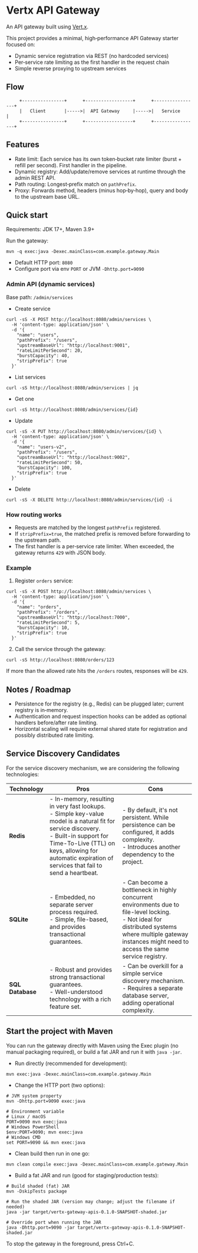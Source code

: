 # Vertx API Gateway

An API gateway built using [Vert.x](https://vertx.io/).

This project provides a minimal, high‑performance API Gateway starter focused on:
- Dynamic service registration via REST (no hardcoded services)
- Per‑service rate limiting as the first handler in the request chain
- Simple reverse proxying to upstream services

## Flow

```
     +----------------+      +------------------+      +-----------------+
     |   Client       |----->|  API Gateway     |----->|   Service       |
     +----------------+      +------------------+      +-----------------+
```

## Features

- Rate limit: Each service has its own token‑bucket rate limiter (burst + refill per second). First handler in the pipeline.
- Dynamic registry: Add/update/remove services at runtime through the admin REST API.
- Path routing: Longest‑prefix match on `pathPrefix`.
- Proxy: Forwards method, headers (minus hop‑by‑hop), query and body to the upstream base URL.

## Quick start

Requirements: JDK 17+, Maven 3.9+

Run the gateway:

```
mvn -q exec:java -Dexec.mainClass=com.example.gateway.Main
```

- Default HTTP port: `8080`
- Configure port via env `PORT` or JVM `-Dhttp.port=9090`

### Admin API (dynamic services)
Base path: `/admin/services`

- Create service

```
curl -sS -X POST http://localhost:8080/admin/services \
  -H 'content-type: application/json' \
  -d '{
    "name": "users",
    "pathPrefix": "/users",
    "upstreamBaseUrl": "http://localhost:9001",
    "rateLimitPerSecond": 20,
    "burstCapacity": 40,
    "stripPrefix": true
  }'
```

- List services

```
curl -sS http://localhost:8080/admin/services | jq
```

- Get one

```
curl -sS http://localhost:8080/admin/services/{id}
```

- Update

```
curl -sS -X PUT http://localhost:8080/admin/services/{id} \
  -H 'content-type: application/json' \
  -d '{
    "name": "users-v2",
    "pathPrefix": "/users",
    "upstreamBaseUrl": "http://localhost:9002",
    "rateLimitPerSecond": 50,
    "burstCapacity": 100,
    "stripPrefix": true
  }'
```

- Delete

```
curl -sS -X DELETE http://localhost:8080/admin/services/{id} -i
```

### How routing works
- Requests are matched by the longest `pathPrefix` registered.
- If `stripPrefix=true`, the matched prefix is removed before forwarding to the upstream path.
- The first handler is a per‑service rate limiter. When exceeded, the gateway returns `429` with JSON body.

### Example
1) Register `orders` service:
```
curl -sS -X POST http://localhost:8080/admin/services \
  -H 'content-type: application/json' \
  -d '{
    "name": "orders",
    "pathPrefix": "/orders",
    "upstreamBaseUrl": "http://localhost:7000",
    "rateLimitPerSecond": 5,
    "burstCapacity": 10,
    "stripPrefix": true
  }'
```
2) Call the service through the gateway:
```
curl -sS http://localhost:8080/orders/123
```
If more than the allowed rate hits the `/orders` routes, responses will be `429`.

## Notes / Roadmap
- Persistence for the registry (e.g., Redis) can be plugged later; current registry is in‑memory.
- Authentication and request inspection hooks can be added as optional handlers before/after rate limiting.
- Horizontal scaling will require external shared state for registration and possibly distributed rate limiting.

## Service Discovery Candidates

For the service discovery mechanism, we are considering the following technologies:

| Technology | Pros | Cons |
|---|---|---|
| **Redis** | - In-memory, resulting in very fast lookups.<br>- Simple key-value model is a natural fit for service discovery.<br>- Built-in support for Time-To-Live (TTL) on keys, allowing for automatic expiration of services that fail to send a heartbeat. | - By default, it's not persistent. While persistence can be configured, it adds complexity.<br>- Introduces another dependency to the project. |
| **SQLite** | - Embedded, no separate server process required.<br>- Simple, file-based, and provides transactional guarantees. | - Can become a bottleneck in highly concurrent environments due to file-level locking.<br>- Not ideal for distributed systems where multiple gateway instances might need to access the same service registry. |
| **SQL Database** | - Robust and provides strong transactional guarantees.<br>- Well-understood technology with a rich feature set. | - Can be overkill for a simple service discovery mechanism.<br>- Requires a separate database server, adding operational complexity. |


## Start the project with Maven

You can run the gateway directly with Maven using the Exec plugin (no manual packaging required), or build a fat JAR and run it with `java -jar`.

- Run directly (recommended for development):

```
mvn exec:java -Dexec.mainClass=com.example.gateway.Main
```

- Change the HTTP port (two options):

```
# JVM system property
mvn -Dhttp.port=9090 exec:java

# Environment variable
# Linux / macOS
PORT=9090 mvn exec:java
# Windows PowerShell
$env:PORT=9090; mvn exec:java
# Windows CMD
set PORT=9090 && mvn exec:java
```

- Clean build then run in one go:

```
mvn clean compile exec:java -Dexec.mainClass=com.example.gateway.Main
```

- Build a fat JAR and run (good for staging/production tests):

```
# Build shaded (fat) JAR
mvn -DskipTests package

# Run the shaded JAR (version may change; adjust the filename if needed)
java -jar target/vertx-gateway-apis-0.1.0-SNAPSHOT-shaded.jar

# Override port when running the JAR
java -Dhttp.port=9090 -jar target/vertx-gateway-apis-0.1.0-SNAPSHOT-shaded.jar
```

To stop the gateway in the foreground, press Ctrl+C.

